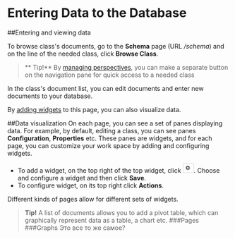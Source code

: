 # Entering Data to the Database

##Entering and viewing data

To browse class's documents, go to the **Schema** page (URL */schema*) and on the line of the needed class, click **Browse Class**. 

>** Tip!** By [managing perspectives](https://orienteer.gitbooks.io/orienteer/content/managing_users.html), you can make a separate button on the navigation pane for quick access to a needed class

In the class's document list, you can edit documents and enter new documents to your database.

By [adding widgets](https://orienteer.gitbooks.io/orienteer/content/orienteer_user_interface.html) to this page, you can also visualize data.

##Data visualization
On each page, you can see a set of panes displaying data. For example, by default, editing a class, you can see panes **Configuration**, **Properties** etc. These panes are widgets, and for each page, you can customize your work space by adding and configuring widgets. 

* To add a widget, on the top right of the top widget, click ![](UI-adding-widgets.jpg). Choose and configure a widget and then click **Save**.
* To configure widget, on its top right click **Actions**.

Different kinds of pages allow for different sets of widgets. 

>**Tip!** A list of documents allows you to add a pivot table, which can graphically represent data as a table, a chart etc.
###Pages
###Graphs
Это все то же самое?


